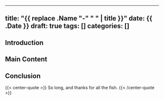 <!--
SPDX-FileCopyrightText: 2022 - 2024 Ali Sajid Imami

SPDX-License-Identifier: MIT
-->

---
title: "{{ replace .Name "-" " " | title }}"
date: {{ .Date }}
draft: true
tags: []
categories: []
---

## Introduction

<!-- Write the introduction here -->

## Main Content

<!-- Write the main content here -->

## Conclusion

<!-- Write the conclusion here -->


{{< center-quote >}}
So long, and thanks for all the fish.
{{< /center-quote >}}
